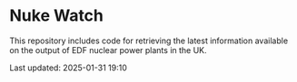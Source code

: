 # Nuke Watch

This repository includes code for retrieving the latest information available on the output of EDF nuclear power plants in the UK.

Last updated: 2025-01-31 19:10
